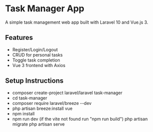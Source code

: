 # Task Manager App

A simple task management web app built with Laravel 10 and Vue.js 3.

## Features
- Register/Login/Logout
- CRUD for personal tasks
- Toggle task completion
- Vue 3 frontend with Axios

## Setup Instructions

- composer create-project laravel/laravel task-manager
- cd task-manager
- composer require laravel/breeze --dev
- php artisan breeze:install vue
- npm install
- npm run dev (if the vite not found run "npm run build")
php artisan migrate
php artisan serve



